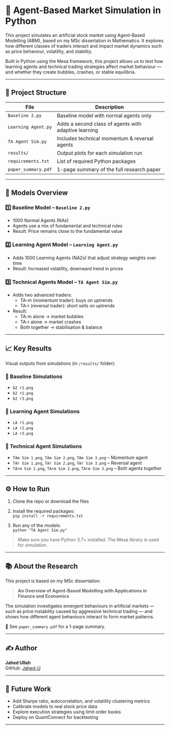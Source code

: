 # 🧠 Agent-Based Market Simulation in Python

This project simulates an artificial stock market using Agent-Based Modelling (ABM), based on my MSc dissertation in Mathematics. It explores how different classes of traders interact and impact market dynamics such as price behaviour, volatility, and stability.

Built in Python using the Mesa framework, this project allows us to test how learning agents and technical trading strategies affect market behaviour — and whether they create bubbles, crashes, or stable equilibria.

---

## 📂 Project Structure

| File | Description |
|------|-------------|
| `Baseline 2.py` | Baseline model with normal agents only |
| `Learning Agent.py` | Adds a second class of agents with adaptive learning |
| `TA Agent Sim.py` | Includes technical momentum & reversal agents |
| `results/` | Output plots for each simulation run |
| `requirements.txt` | List of required Python packages |
| `paper_summary.pdf` | 1-page summary of the full research paper |

---

## 🔬 Models Overview

### 1️⃣ Baseline Model – `Baseline 2.py`
- 1000 Normal Agents (NAs)
- Agents use a mix of fundamental and technical rules
- Result: Price remains close to the fundamental value

### 2️⃣ Learning Agent Model – `Learning Agent.py`
- Adds 1000 Learning Agents (NA2s) that adjust strategy weights over time
- Result: Increased volatility, downward trend in prices

### 3️⃣ Technical Agents Model – `TA Agent Sim.py`
- Adds two advanced traders:
  - TA-m (momentum trader): buys on uptrends
  - TA-r (reversal trader): short sells on uptrends
- Result: 
  - TA-m alone → market bubbles  
  - TA-r alone → market crashes  
  - Both together → stabilisation & balance

---

## 📈 Key Results

Visual outputs from simulations (in `/results/` folder):

### 🔹 Baseline Simulations
- `b2 r1.png`
- `b2 r2.png`
- `b2 r3.png`

### 🔹 Learning Agent Simulations
- `LA r1.png`
- `LA r2.png`
- `LA r3.png`

### 🔹 Technical Agent Simulations
- `TAm Sim 1.png`, `TAm Sim 2.png`, `TAm Sim 3.png` – Momentum agent  
- `TAr Sim 1.png`, `TAr Sim 2.png`, `TAr Sim 3.png` – Reversal agent  
- `TArm Sim 1.png`, `TArm Sim 2.png`, `TArm Sim 3.png` – Both agents together  

---

## ⚙️ How to Run

1. Clone the repo or download the files  
2. Install the required packages:  
   `pip install -r requirements.txt`  

3. Run any of the models:  
   `python "TA Agent Sim.py"`  

> Make sure you have Python 3.7+ installed. The Mesa library is used for simulation.

---

## 📚 About the Research

This project is based on my MSc dissertation:  
> **An Overview of Agent-Based Modelling with Applications in Finance and Economics**

The simulation investigates emergent behaviours in artificial markets — such as price instability caused by aggressive technical trading — and shows how different agent behaviours interact to form market patterns.

📄 See `paper_summary.pdf` for a 1-page summary.

---

## ✍️ Author

**Jahed Ullah**  
GitHub: [Jahed-U](https://github.com/Jahed-U)

---

## 🧠 Future Work

- Add Sharpe ratio, autocorrelation, and volatility clustering metrics  
- Calibrate models to real stock price data  
- Explore execution strategies using limit order books  
- Deploy on QuantConnect for backtesting

---
